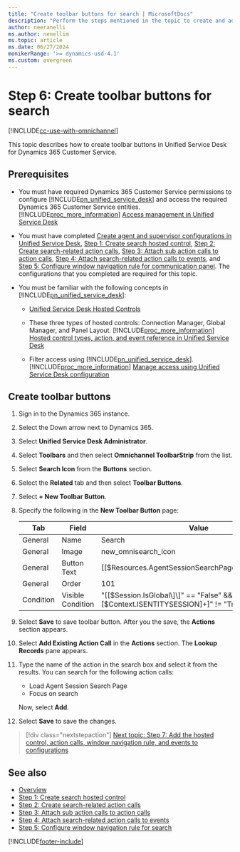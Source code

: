 ```yaml
---
title: "Create toolbar buttons for search | MicrosoftDocs"
description: "Perform the steps mentioned in the topic to create and add toolbar buttons to search in Unified Service Desk."
author: neeranelli
ms.author: nenellim
ms.topic: article
ms.date: 06/27/2024
monikerRange: '>= dynamics-usd-4.1'
ms.custom: evergreen
---
```



# Step 6:  Create toolbar buttons for search



[!INCLUDE[cc-use-with-omnichannel](../../includes/cc-use-with-omnichannel.md)]

This topic describes how to create toolbar buttons in Unified Service Desk for Dynamics 365 Customer Service.

## Prerequisites

- You must have required Dynamics 365 Customer Service permissions to configure [!INCLUDE[pn_unified_service_desk](../../includes/pn-unified-service-desk.md)] and access the required Dynamics 365 Customer Service entities. [!INCLUDE[proc_more_information](../../includes/proc-more-information.md)] [Access management in Unified Service Desk](/dynamics365/customer-engagement/unified-service-desk/admin/security-unified-service-desk)

- You must have completed [Create agent and supervisor configurations in Unified Service Desk](create-agent-supervisor-configurations-unified-service-desk.md), [Step 1: Create search hosted control](search-step1-create-hosted-control.md), [Step 2: Create search-related action calls](search-step2-create-action-calls.md), [Step 3: Attach sub action calls to action calls](search-step3-attach-sub-action-calls.md), [Step 4: Attach search-related action calls to events](search-step4-attach-action-calls-events.md), and [Step 5: Configure window navigation rule for communication panel](search-step5-configure-window-navigation-rule.md). The configurations that you completed are required for this topic.

- You must be familiar with the following concepts in [!INCLUDE[pn_unified_service_desk](../../includes/pn-unified-service-desk.md)]:  
  
  - [Unified Service Desk Hosted Controls](/dynamics365/customer-engagement/unified-service-desk/unified-service-desk-hosted-controls)  
  
  - These three types of hosted controls: Connection Manager, Global Manager, and Panel Layout. [!INCLUDE[proc_more_information](../../includes/proc-more-information.md)] [Hosted control types, action, and event reference in Unified Service Desk](/dynamics365/customer-engagement/unified-service-desk/hosted-control-types-action-event-reference) 
  
  - Filter access using [!INCLUDE[pn_unified_service_desk](../../includes/pn-unified-service-desk.md)]. [!INCLUDE[proc_more_information](../../includes/proc-more-information.md)] [Manage access using Unified Service Desk configuration](/dynamics365/customer-engagement/unified-service-desk/admin/manage-access-using-unified-service-desk-configuration)


## Create toolbar buttons

1. Sign in to the Dynamics 365 instance.

2. Select the Down arrow next to Dynamics 365.

3. Select **Unified Service Desk Administrator**.

4. Select **Toolbars** and then select **Omnichannel ToolbarStrip** from the list.

5. Select **Search Icon** from the **Buttons** section.

6. Select the **Related** tab and then select **Toolbar Buttons**.

7. Select **+ New Toolbar Button**.

8. Specify the following in the **New Toolbar Button** page:

    | Tab | Field | Value |
    |-----------|--------------------|----------------------|
    | General | Name | Search |
    | General | Image | new_omnisearch_icon |
    | General | Button Text | [[$Resources.AgentSessionSearchPageHCDisplayName]] |
    | General | Order | 101 |
    | Condition | Visible Condition | "\[\[$Session.IsGlobal\]\]" == "False" && "\[\[$Context.ISENTITYSESSION\]+\]" != "True" |

9. Select **Save** to save toolbar button. After you the save, the **Actions** section appears.

10. Select **Add Existing Action Call** in the **Actions** section. The **Lookup Records** pane appears.

11. Type the name of the action in the search box and select it from the results. You can search for the following action calls:
    - Load Agent Session Search Page
    - Focus on search

    Now, select **Add**.

12. Select **Save** to save the changes.


> [!div class="nextstepaction"]
> [Next topic: Step 7: Add the hosted control, action calls, window navigation rule, and events to configurations](search-step7-add-hosted-control-action-calls-events-configurations.md)

## See also

- [Overview](configure-search.md)
- [Step 1: Create search hosted control](search-step1-create-hosted-control.md)
- [Step 2: Create search-related action calls](search-step2-create-action-calls.md)
- [Step 3: Attach sub action calls to action calls](search-step3-attach-sub-action-calls.md)
- [Step 4: Attach search-related action calls to events](search-step4-attach-action-calls-events.md)
- [Step 5: Configure window navigation rule for search](search-step5-configure-window-navigation-rule.md)


[!INCLUDE[footer-include](../../includes/footer-banner.md)]
